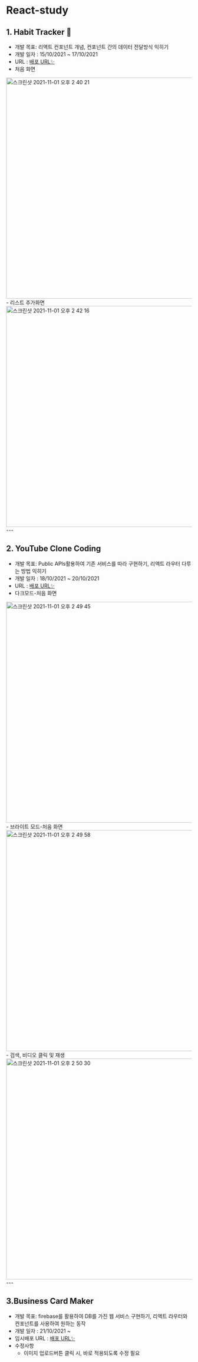 # React-study
## 1. Habit Tracker 🌱
- 개발 목표: 리액트 컨포넌트 개념, 컨포넌트 간의 데이터 전달방식 익히기
- 개발 일자 : 15/10/2021 ~ 17/10/2021
- URL : [배포 URL✨](https://hongbeen-habittracker.netlify.app/)
- 처음 화면
<img width="600" alt="스크린샷 2021-11-01 오후 2 40 21" src="https://user-images.githubusercontent.com/65804460/139626592-f3c74cb4-5be6-46a3-b5f5-a4cafd528439.png">
- 리스트 추가화면
<img width="600" alt="스크린샷 2021-11-01 오후 2 42 16" src="https://user-images.githubusercontent.com/65804460/139626765-b6e54c9c-9b34-4a3d-a367-987da2acfa9e.png">
---

## 2. YouTube Clone Coding
- 개발 목표: Public APIs활용하여 기존 서비스를 따라 구현하기, 리액트 라우터 다루는 방법 익히기
- 개발 일자 : 18/10/2021 ~ 20/10/2021
- URL : [배포 URL✨](https://61711e100c71a9940fe402bf--jovial-panini-8d6274.netlify.app/)
- 다크모드-처음 화면
<img width="600" alt="스크린샷 2021-11-01 오후 2 49 45" src="https://user-images.githubusercontent.com/65804460/139627360-e4234efc-951a-4c56-b491-84ba32d6532c.png">
- 브라이트 모드-처음 화면
<img width="600" alt="스크린샷 2021-11-01 오후 2 49 58" src="https://user-images.githubusercontent.com/65804460/139627371-ccaa8ee0-83dd-42f2-90de-c24ef6069ba5.png">
- 검색, 비디오 클릭 및 재생
<img width="600" alt="스크린샷 2021-11-01 오후 2 50 30" src="https://user-images.githubusercontent.com/65804460/139627395-b0edc8cf-94cd-4ee9-8a4e-3839ce800b31.png">
---

## 3.Business Card Maker
- 개발 목표: firebase를 활용하여 DB를 가진 웹 서비스 구현하기, 리액트 라우터와 컨포넌트를 사용하여 원하는 동작 
- 개발 일자 : 21/10/2021 ~ 
- 임시배포 URL : [배포 URL✨](https://hongs-card-maker.netlify.app)
- 수정사항
  - 이미지 업로드버튼 클릭 시, 바로 적용되도록 수정 필요
